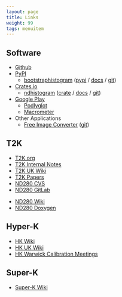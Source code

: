 ```yaml
---
layout: page
title: Links
weight: 99
tags: menuitem
---
```


## Software

- [Github](https://github.com/davehadley?tab=repositories)
- [PyPI](https://pypi.org/user/davehadley/)
  - [bootstraphistogram](https://bootstraphistogram.readthedocs.io) ([pypi](https://pypi.org/project/bootstraphistogram/) / [docs](https://bootstraphistogram.readthedocs.io) / [git](https://github.com/davehadley/bootstraphistogram))
- [Crates.io](https://crates.io/users/davehadley)
  - [ndhistogram](https://crates.io/crates/ndhistogram) ([crate](https://crates.io/crates/ndhistogram) / [docs](https://docs.rs/ndhistogram) / [git](https://github.com/davehadley/ndhistogram))
- [Google Play](https://play.google.com/store/apps/developer?id=Dave+Hadley)
  - [Podlyglot](https://play.google.com/store/apps/details?id=uk.co.davehadley.languagepodcastplayer)
  - [Macrometer](https://play.google.com/store/apps/details?id=uk.co.davehadley.calorimeterandroid)
- Other Applications
  - [Free Image Converter](https://free-image-converter.davehadley.co.uk/) ([git](https://github.com/davehadley/image-converter))

## T2K

- [T2K.org](http://www.t2k.org/events_listing)
- [T2K Internal Notes](www.t2k.org/docs/technotes/)
- [T2K UK Wiki](http://www.t2kuk.org/wiki/DavidHadley)
- [T2K Papers](http://t2k-experiment.org/publications/)
- [ND280 CVS](http://repo.nd280.org/viewvc)
- [ND280 GitLab](https://git.t2k.org/nd280)
<!-- - [ND280 Bugzilla](http://bugzilla.nd280.org) -->
- [ND280 Wiki](https://git.t2k.org/nd280/wiki/nd280-wiki/-/wikis/home)
- [ND280 Doxygen](http://hep.lancs.ac.uk/nd280Doc/)

<!-- * [ND280 LXR](https://repo.nd280.org/lxr) -->

## Hyper-K

- [HK Wiki](https://wiki.hyperk.org)
- [HK UK Wiki](https://wiki.uk.hyperk.org)
- [HK Warwick Calibration Meetings](https://indico.uk.hyperk.org/category/25/)
<!-- * [HK Warwick Calibration Meetings](https://wiki.uk.hyperk.org/WarwickCalibrationMeetings) -->

## Super-K

- [Super-K Wiki](https://www-sk.icrr.u-tokyo.ac.jp/)

<!-- ## WATCHMAN

- [UK Group Meetings](https://ntpc.ucllnl.org/rrm/index.php/UK_group_meetings)
- [UK Simulations](https://ntpc.ucllnl.org/rrm/index.php/UK_SAS) -->
